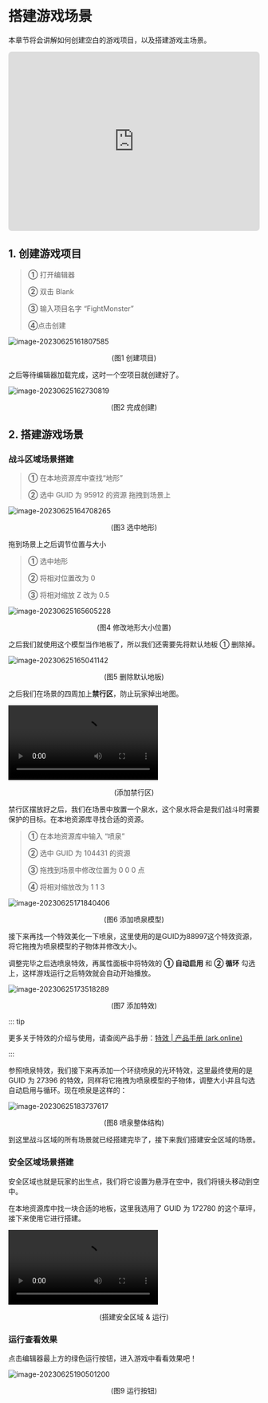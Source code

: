 # 搭建游戏场景

本章节将会讲解如何创建空白的游戏项目，以及搭建游戏主场景。

<iframe sandbox="allow-scripts allow-downloads allow-same-origin allow-popups allow-presentation allow-forms" frameborder="0" draggable="false" allowfullscreen="" allow="encrypted-media;" referrerpolicy="" aha-samesite="" class="iframe-loaded" src="https://player.bilibili.com/player.html?aid=488675305&bvid=BV1wN411e7YQ&cid=1203233341&page=1&autoplay=0" style="border-radius: 7px; width: 100%; height: 360px;"></iframe>

## 1. 创建游戏项目

> **①** 打开编辑器
>
> **②** 双击 Blank
>
> **③** 输入项目名字 “FightMonster”
>
> **④**点击创建

![image-20230625161807585](https://arkimg.ark.online/image-20230625161807585.webp)

<center>(图1 创建项目)</center>

之后等待编辑器加载完成，这时一个空项目就创建好了。

![image-20230625162730819](https://arkimg.ark.online/image-20230625162730819.webp)

<center>(图2 完成创建)</center>

## 2. 搭建游戏场景

### 战斗区域场景搭建

> **①** 在本地资源库中查找“地形”
>
> **②** 选中 GUID 为 95912 的资源 拖拽到场景上



![image-20230625164708265](https://arkimg.ark.online/image-20230625164708265.webp)

<center>(图3 选中地形)</center>

拖到场景上之后调节位置与大小

> **①** 选中地形
>
> **②** 将相对位置改为 0  
>
> **③** 将相对缩放 Z 改为 0.5

![image-20230625165605228](https://arkimg.ark.online/image-20230625165605228.webp)

<center>(图4 修改地形大小位置)</center>

之后我们就使用这个模型当作地板了，所以我们还需要先将默认地板 ① 删除掉。

![image-20230625165041142](https://arkimg.ark.online/image-20230625165041142.webp)

<center>(图5 删除默认地板)</center>

之后我们在场景的四周加上**禁行区**，防止玩家掉出地图。

<video controls src="https://arkimg.ark.online/jxq1734zzy.mp4"></video>

<center>(添加禁行区)</center>

禁行区摆放好之后，我们在场景中放置一个泉水，这个泉水将会是我们战斗时需要保护的目标。在本地资源库寻找合适的资源。

> **①** 在本地资源库中输入 “喷泉” 
>
> **②** 选中 GUID 为 104431 的资源 
>
> **③** 拖拽到场景中修改位置为 0 0 0 点 
>
> **④** 将相对缩放改为 1 1 3

![image-20230625171840406](https://arkimg.ark.online/image-20230625171840406.webp)

<center>(图6 添加喷泉模型)</center>

接下来再找一个特效美化一下喷泉，这里使用的是GUID为88997这个特效资源，将它拖拽为喷泉模型的子物体并修改大小。

调整完毕之后选喷泉特效，再属性面板中将特效的 **① 自动启用** 和 **② 循环** 勾选上，这样游戏运行之后特效就会自动开始播放。

![image-20230625173518289](https://arkimg.ark.online/image-20230625173518289.webp)

<center>(图7 添加特效)</center>

::: tip

更多关于特效的介绍与使用，请查阅产品手册：[特效 | 产品手册 (ark.online)](https://docs.ark.online/GameplayObjects/Effects.html#特效)

:::

参照喷泉特效，我们接下来再添加一个环绕喷泉的光环特效，这里最终使用的是 GUID 为 27396 的特效，同样将它拖拽为喷泉模型的子物体，调整大小并且勾选自动启用与循环。现在喷泉是这样的：

![image-20230625183737617](https://arkimg.ark.online/image-20230625183737617.webp)

<center>(图8 喷泉整体结构)</center>

到这里战斗区域的所有场景就已经搭建完毕了，接下来我们搭建安全区域的场景。

### 安全区域场景搭建

安全区域也就是玩家的出生点，我们将它设置为悬浮在空中，我们将镜头移动到空中。

在本地资源库中找一块合适的地板，这里我选用了 GUID 为 172780 的这个草坪，接下来使用它进行搭建。

<video controls src="https://arkimg.ark.online/spawn1902zzy.mp4"></video>

<center>(搭建安全区域 & 运行)</center>

### 运行查看效果

点击编辑器最上方的绿色运行按钮，进入游戏中看看效果吧！

![image-20230625190501200](https://arkimg.ark.online/image-20230625190501200.webp)

<center>(图9 运行按钮)</center>


